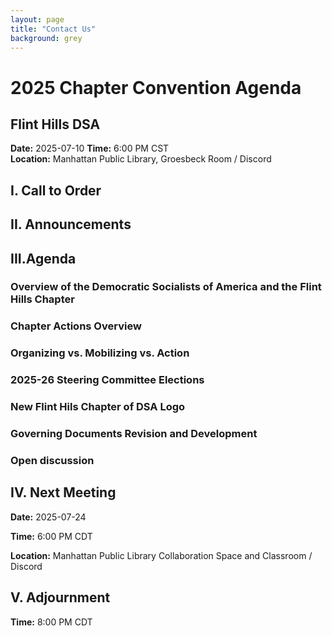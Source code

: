 ```yaml
---
layout: page
title: "Contact Us"
background: grey
---
```


# 2025 Chapter Convention Agenda
## Flint Hills DSA

**Date:** 2025-07-10
**Time:** 6:00 PM CST  
**Location:** Manhattan Public Library, Groesbeck Room / Discord  

## I. Call to Order

## II. Announcements

## III.Agenda

### Overview of the Democratic Socialists of America and the Flint Hills Chapter 

### Chapter Actions Overview

### Organizing vs. Mobilizing vs. Action 

### 2025-26 Steering Committee Elections
 
### New Flint Hils Chapter of DSA Logo  

### Governing Documents Revision and Development 

### Open discussion

## IV. Next Meeting 
**Date:** 2025-07-24 

**Time:** 6:00 PM CDT  

**Location:** Manhattan Public Library Collaboration Space and Classroom / Discord  

## V. Adjournment

**Time:** 8:00 PM CDT


